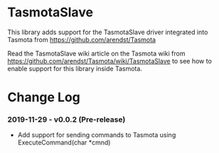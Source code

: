 # TasmotaSlave

This library adds support for the TasmotaSlave driver integrated into Tasmota from https://github.com/arendst/Tasmota

Read the TasmotaSlave wiki article on the Tasmota wiki from https://github.com/arendst/Tasmota/wiki/TasmotaSlave to see how to enable support for this library inside Tasmota.

# Change Log

### 2019-11-29 - v0.0.2 (Pre-release)

- Add support for sending commands to Tasmota using ExecuteCommand(char *cmnd)
